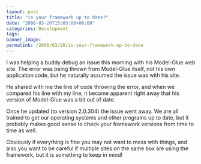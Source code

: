 ```yaml
---
layout: post
title: "is your framework up to date?"
date: "2008-03-20T15:03:00+06:00"
categories: Development 
tags: 
banner_image: 
permalink: /2008/03/20/is-your-framework-up-to-date
---
```


I was helping a buddy debug an issue this morning with his Model-Glue web site. The error was being thrown from Model-Glue itself, not his own application code, but he naturally assumed the issue was with his site.

He shared with me the line of code throwing the error, and when we compared his line with my line, it became apparent right away that his version of Model-Glue was a bit out of date. 

Once he updated (to version 2.0.304) the issue went away. We are all trained to get our operating systems and other programs up to date, but it probably makes good sense to check your framework versions from time to time as well. 

Obviously if everything is fine you may not want to mess with things, and also you want to be careful if multiple sites on the same box are using the framework, but it is something to keep in mind!
